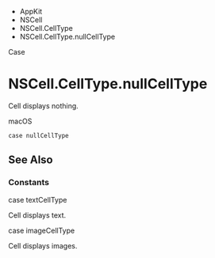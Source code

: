 

- AppKit
- NSCell
- NSCell.CellType
-  NSCell.CellType.nullCellType 

Case

# NSCell.CellType.nullCellType

Cell displays nothing.

macOS

``` source
case nullCellType
```

## See Also

### Constants

case textCellType

Cell displays text.

case imageCellType

Cell displays images.

